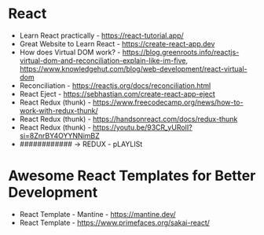 # React

- Learn React practically - https://react-tutorial.app/
- Great Website to Learn React - https://create-react-app.dev
- How does Virtual DOM work? - https://blog.greenroots.info/reactjs-virtual-dom-and-reconciliation-explain-like-im-five, https://www.knowledgehut.com/blog/web-development/react-virtual-dom
- Reconciliation - https://reactjs.org/docs/reconciliation.html
- React Eject - https://sebhastian.com/create-react-app-eject
- React Redux (thunk) - https://www.freecodecamp.org/news/how-to-work-with-redux-thunk/
- React Redux (thunk) - https://handsonreact.com/docs/redux-thunk
- React Redux (thunk) - https://youtu.be/93CR_yURoII?si=8ZnrBY4OYYNNimBZ
- ############ -> REDUX - pLAYLISt

# Awesome React Templates for Better Development
- React Template - Mantine - https://mantine.dev/
- React Template - https://www.primefaces.org/sakai-react/


